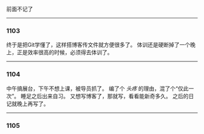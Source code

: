 前面不记了
***
### 1103
终于是把Git学懂了，这样搭博客传文件就方便很多了。
体训还是硬断掉了一个晚上，正是效率很高的时候，必须得去体训了。
***
### 1104
中午搞展台，下午不想上课，被导员抓了。
编了个 *头疼* 的理由，混了个“仅此一次”。
睡足之后出来自习。
又想写博客了，那就写，看看能新奇多久。
之后的日记就晚上再写了。
***
### 1105
